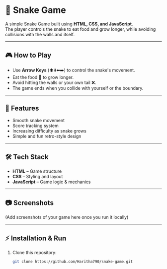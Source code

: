 # 🐍 Snake Game

A simple Snake Game built using **HTML, CSS, and JavaScript**.  
The player controls the snake to eat food and grow longer, while avoiding collisions with the walls and itself.

---

## 🎮 How to Play
- Use **Arrow Keys** (⬆️⬇️⬅️➡️) to control the snake's movement.  
- Eat the food 🍎 to grow longer.  
- Avoid hitting the walls or your own tail ❌.  
- The game ends when you collide with yourself or the boundary.  

---

## 🚀 Features
- Smooth snake movement  
- Score tracking system  
- Increasing difficulty as snake grows  
- Simple and fun retro-style design  

---

## 🛠️ Tech Stack
- **HTML** – Game structure  
- **CSS** – Styling and layout  
- **JavaScript** – Game logic & mechanics  

---

## 📷 Screenshots
(Add screenshots of your game here once you run it locally)

---

## ⚡ Installation & Run
1. Clone this repository:
   ```bash
   git clone https://github.com/Haritha790/snake-game.git
